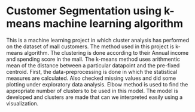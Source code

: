 # Customer Segmentation using k-means machine learning algorithm
This is a machine learning project in which cluster analysis has performed on the dataset of mall customers. The method used in this project is k-means algorithm. 
The clustering is done according to their Annual income and spending score in the mall.
The k-means method uses arithmentic mean of the distance between a particular datapoint and the pre-fixed centroid.
First, the data-preprocessing is done in which the statistical measures are calculated.
Also checked missing values and did some plotting under exploratory data analysis. 
Elbow method is used to find the appropriate number of clusters to be used in this model.
The model is developed and clusters are made that can we interpreted easily using a visualization.
